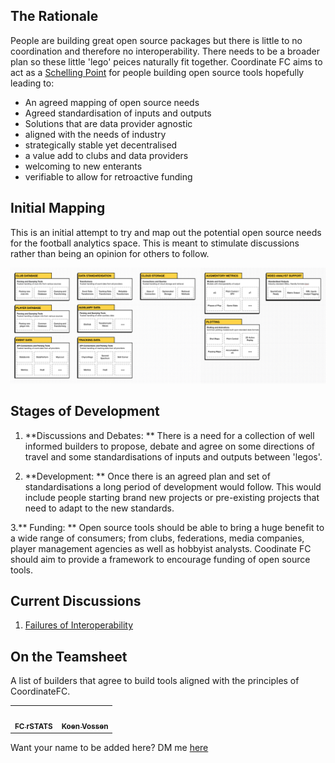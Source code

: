 ## The Rationale 
People are building great open source packages but there is little to no coordination and therefore no interoperability. There needs to be a broader plan so these little 'lego' peices naturally fit together. Coordinate FC aims to act as a [Schelling Point](https://www.youtube.com/watch?v=BtW-Ds-artA) for people building open source tools hopefully leading to: 

- An agreed mapping of open source needs 
- Agreed standardisation of inputs and outputs 
- Solutions that are data provider agnostic 
- aligned with the needs of industry 
- strategically stable yet decentralised 
- a value add to clubs and data providers 
- welcoming to new enterants 
- verifiable to allow for retroactive funding

## Initial Mapping 
This is an initial attempt to try and map out the potential open source needs for the football analytics space. This is meant to stimulate discussions rather than being an opinion for others to follow. 

![Mapping](https://github.com/FCrSTATS/coordinateFC/blob/main/images/coordinatefc.png?raw=true)

## Stages of Development 
1. **Discussions and Debates: **
There is a need for a collection of well informed builders to propose, debate and agree on some directions of travel and some standardisations of inputs and outputs between 'legos'. 

2. **Development: **
Once there is an agreed plan and set of standardisations a long period of development would follow. This would include people starting brand new projects or pre-existing projects that need to adapt to the new standards. 

3.** Funding: **
Open source tools should be able to bring a huge benefit to a wide range of consumers; from clubs, federations, media companies, player management agencies as well as hobbyist analysts. Coodinate FC should aim to provide a framework to encourage funding of open source tools. 

## Current Discussions 
1. [Failures of Interoperability](https://github.com/FCrSTATS/coordinateFC/discussions/3)

## On the Teamsheet
A list of builders that agree to build tools aligned with the principles of CoordinateFC. 
        
<!-- prettier-ignore-start -->
<!-- markdownlint-disable -->
<table>
  <tr>
    <td align="center"><a href="https://github.com/FCrSTATS"><img src="https://avatars.githubusercontent.com/u/35891964?v=4?s=100" width="100px;" alt=""/><br/><sub><b>FC rSTATS</b></sub></a><br/></td>
    <td align="center"><a href="https://github.com/koenvo"><img src="https://avatars.githubusercontent.com/u/3765024?v=4?s=100" width="100px;" alt=""/><br/><sub><b>Koen Vossen</b></sub></a><br/></td>
  </tr>
</table>
<!-- markdownlint-restore -->
<!-- prettier-ignore-end -->

Want your name to be added here? DM me [here](https://www.twitter.com/fc_rstats)
